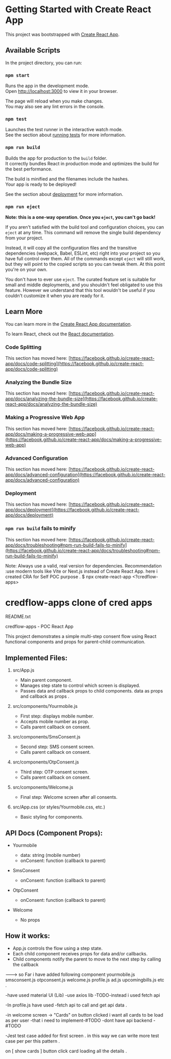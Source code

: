 # Getting Started with Create React App

This project was bootstrapped with [Create React App](https://github.com/facebook/create-react-app).

## Available Scripts

In the project directory, you can run:

### `npm start`

Runs the app in the development mode.\
Open [http://localhost:3000](http://localhost:3000) to view it in your browser.

The page will reload when you make changes.\
You may also see any lint errors in the console.

### `npm test`

Launches the test runner in the interactive watch mode.\
See the section about [running tests](https://facebook.github.io/create-react-app/docs/running-tests) for more information.

### `npm run build`

Builds the app for production to the `build` folder.\
It correctly bundles React in production mode and optimizes the build for the best performance.

The build is minified and the filenames include the hashes.\
Your app is ready to be deployed!

See the section about [deployment](https://facebook.github.io/create-react-app/docs/deployment) for more information.

### `npm run eject`

**Note: this is a one-way operation. Once you `eject`, you can't go back!**

If you aren't satisfied with the build tool and configuration choices, you can `eject` at any time. This command will remove the single build dependency from your project.

Instead, it will copy all the configuration files and the transitive dependencies (webpack, Babel, ESLint, etc) right into your project so you have full control over them. All of the commands except `eject` will still work, but they will point to the copied scripts so you can tweak them. At this point you're on your own.

You don't have to ever use `eject`. The curated feature set is suitable for small and middle deployments, and you shouldn't feel obligated to use this feature. However we understand that this tool wouldn't be useful if you couldn't customize it when you are ready for it.

## Learn More

You can learn more in the [Create React App documentation](https://facebook.github.io/create-react-app/docs/getting-started).

To learn React, check out the [React documentation](https://reactjs.org/).

### Code Splitting

This section has moved here: [https://facebook.github.io/create-react-app/docs/code-splitting](https://facebook.github.io/create-react-app/docs/code-splitting)

### Analyzing the Bundle Size

This section has moved here: [https://facebook.github.io/create-react-app/docs/analyzing-the-bundle-size](https://facebook.github.io/create-react-app/docs/analyzing-the-bundle-size)

### Making a Progressive Web App

This section has moved here: [https://facebook.github.io/create-react-app/docs/making-a-progressive-web-app](https://facebook.github.io/create-react-app/docs/making-a-progressive-web-app)

### Advanced Configuration

This section has moved here: [https://facebook.github.io/create-react-app/docs/advanced-configuration](https://facebook.github.io/create-react-app/docs/advanced-configuration)

### Deployment

This section has moved here: [https://facebook.github.io/create-react-app/docs/deployment](https://facebook.github.io/create-react-app/docs/deployment)

### `npm run build` fails to minify

This section has moved here: [https://facebook.github.io/create-react-app/docs/troubleshooting#npm-run-build-fails-to-minify](https://facebook.github.io/create-react-app/docs/troubleshooting#npm-run-build-fails-to-minify)

Note:
Always use a valid, real version for dependencies.
Recommendation :use modern tools like Vite or Next.js instead of Create React App. here i created CRA for Self  POC purpose .
$ npx create-react-app <?credflow-apps>


# credflow-apps clone of cred apps 

README.txt

credflow-apps - POC React App

This project demonstrates a simple multi-step consent flow using React functional components and props for parent-child communication.

Implemented Files:
------------------
1. src/App.js
   - Main parent component.
   - Manages step state to control which screen is displayed.
   - Passes data and callback props to child components.  data as props and callback as props .

2. src/components/Yourmobile.js
   - First step: displays mobile number.
   - Accepts mobile number as prop.
   - Calls parent callback on consent.

3. src/components/SmsConsent.js
   - Second step: SMS consent screen.
   - Calls parent callback on consent.

4. src/components/OtpConsent.js
   - Third step: OTP consent screen.
   - Calls parent callback on consent.

5. src/components/Welcome.js
   - Final step: Welcome screen after all consents.

6. src/App.css (or styles/Yourmobile.css, etc.)
   - Basic styling for components.

API Docs (Component Props):
---------------------------
- Yourmobile
  - data: string (mobile number)
  - onConsent: function (callback to parent)

- SmsConsent
  - onConsent: function (callback to parent)

- OtpConsent
  - onConsent: function (callback to parent)

- Welcome
  - No props

How it works:
-------------
- App.js controls the flow using a step state.
- Each child component receives props for data and/or callbacks.
- Child components notify the parent to move to the next step by calling the callback

--->
so Far i have added following component 
yourmobile.js
smsconsent.js
otpconsent.js
welcome.js
profile.js
ad.js
upcomingbills.js  etc .


-have used material UI (Lib)
-use axios lib -TODO-instead i used fetch api 

-In profile.js have used -fetch api to call and get api data .

-in welcome screen -> "Cards" on button clicked i want all cards to be load as per user -that i need to implement-#TODO -dont have api backend -#TODO

-Jest test case added for first screen . in this way we can write more test case per per this pattern .

on [ show cards ] button click card loading all the details .
